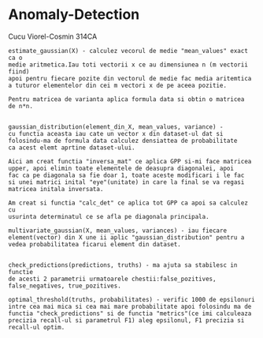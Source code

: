# Anomaly-Detection
Cucu Viorel-Cosmin 314CA


    estimate_gaussian(X) - calculez vecorul de medie "mean_values" exact ca o 
    medie aritmetica.Iau toti vectorii x ce au dimensiunea n (m vectorii fiind)
    apoi pentru fiecare pozite din vectorul de medie fac media aritemtica 
    a tuturor elementelor din cei m vectori x de pe aceea pozitie.
    
    Pentru matricea de varianta aplica formula data si obtin o matricea
    de n*n.  


    gaussian_distribution(element_din_X, mean_values, variance) - 
    cu functia aceasta iau cate un vector x din dataset-ul dat si
    folosindu-ma de formula data calculez densiattea de probabilitate
    ca acest elemt aprtine dataset-ului.

    Aici am creat functia "inversa_mat" ce aplica GPP si-mi face matricea 
    upper, apoi elimin toate elementele de deasupra diagonalei, apoi 
    fac ca pe diagonala sa fie doar 1, toate aceste modificari i le fac
    si unei matrici inital "eye"(unitate) in care la final se va regasi
    matricea initala inversata.

    Am creat si functia "calc_det" ce aplica tot GPP ca apoi sa calculez cu
    usurinta determinatul ce se afla pe diagonala principala. 

    multivariate_gaussian(X, mean_values, variances) - iau fiecare 
    element(vector) din X une ii aplic "gaussian_distribution" pentru a
    vedea probabilitatea ficarui element din dataset.


    check_predictions(predictions, truths) - ma ajuta sa stabilesc in functie
    de acesti 2 parametrii urmatoarele chestii:false_pozitives,
    false_negatives, true_pozitives.

    optimal_threshold(truths, probabilitates) - verific 1000 de epsilonuri
    intre cea mai mica si cea mai mare probabilitate apoi folosindu ma de
    functia "check_predictions" si de functia "metrics"(ce imi calculeaza
    precizia recall-ul si parametrul F1) aleg epsilonul, F1 precizia si
    recall-ul optim.
